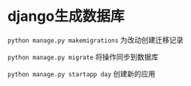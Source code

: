 # django生成数据库

`python manage.py makemigrations` 为改动创建迁移记录

`python manage.py migrate` 将操作同步到数据库

`python manage.py startapp day` 创建新的应用